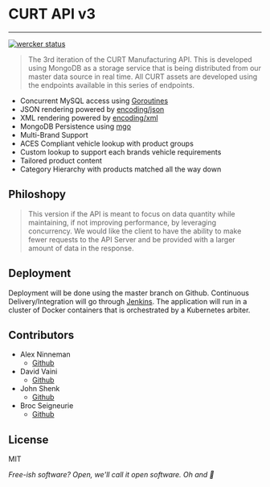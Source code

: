 
CURT API v3
=========
---------

[![wercker status](https://app.wercker.com/status/f8512c3d160ff9b1d198ea38b2e9568b/s "wercker status")](https://app.wercker.com/project/bykey/f8512c3d160ff9b1d198ea38b2e9568b)

> The 3rd iteration of the CURT Manufacturing API. This is developed using MongoDB
as a storage service that is being distributed from our master data source in
real time. All CURT assets are developed using the endpoints available in this series
of endpoints.

  - Concurrent MySQL access using [Goroutines](http://golang.org/doc/effective_go.html#concurrency)
  - JSON rendering powered by [encoding/json](http://golang.org/pkg/encoding/json/)
  - XML rendering powered by [encoding/xml](http://golang.org/pkg/encoding/xml/)
  - MongoDB Persistence using [mgo](https://labix.org/mgo)
  - Multi-Brand Support
  - ACES Compliant vehicle lookup with product groups
  - Custom lookup to support each brands vehicle requirements
  - Tailored product content
  - Category Hierarchy with products matched all the way down


Philoshopy
-

> This version if the API is meant to focus on data quantity while maintaining, if not improving performance, by leveraging concurrency. We would like the client to have the ability to make fewer requests to the API Server and be provided with a larger amount of data in the response.

Deployment
-

Deployment will be done using the master branch on Github. Continuous Delivery/Integration
will go through [Jenkins](https://jenkins.io/). The application will run in a
cluster of Docker containers that is orchestrated by a Kubernetes arbiter.

Contributors
-
* Alex Ninneman
    * [Github](http://github.com/ninnemana)
* David Vaini
    * [Github](https://github.com/DavidVaini)
* John Shenk
    * [Github](https://github.com/stinkyfingers)
* Broc Seigneurie
    * [Github](https://github.com/baseigneurie)

License
-

MIT

*Free-ish software? Open, we'll call it open software. Oh and :beers:*
